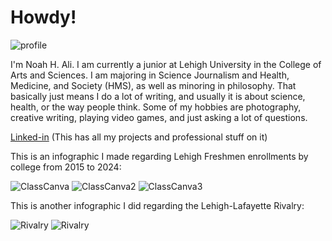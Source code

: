 # Howdy!

![profile](https://github.com/Nha257/Nha257.github.io/blob/main/IMG_8637.png?raw=true)

I'm Noah H. Ali. I am currently a junior at Lehigh University in the College of Arts and Sciences. I am majoring in Science Journalism and Health, Medicine, and Society (HMS), as well as minoring in philosophy. That basically just means I do a lot of writing, and usually it is about science, health, or the way people think. Some of my hobbies are photography, creative writing, playing video games, and just asking a lot of questions.

[Linked-in](https://www.linkedIn.com/in/noah-ali-661b5729b/) (This has all my projects and professional stuff on it)

This is an infographic I made regarding Lehigh Freshmen enrollments by college from 2015 to 2024:

![ClassCanva](https://github.com/Nha257/Nha257.github.io/blob/main/1.png?raw=true)
![ClassCanva2](https://github.com/Nha257/Nha257.github.io/blob/main/2.png?raw=true)
![ClassCanva3](https://github.com/Nha257/Nha257.github.io/blob/main/3.png?raw=true)

This is another infographic I did regarding the Lehigh-Lafayette Rivalry:

![Rivalry](https://github.com/Nha257/Nha257.github.io/blob/main/Screenshot%202025-09-26%20155020.png?raw=true)
![Rivalry](https://github.com/Nha257/Nha257.github.io/blob/main/Screenshot%202025-09-26%20155040.png?raw=true)
